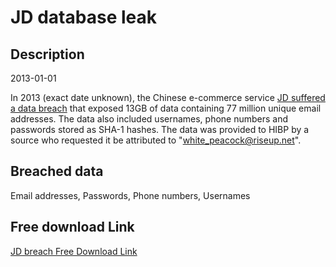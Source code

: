 # JD database leak

## Description

2013-01-01

In 2013 (exact date unknown), the Chinese e-commerce service <a href="https://ecommercechinaagency.com/jd-ecommerce-giant-made-apology-user-data-leakage/" target="_blank" rel="noopener">JD suffered a data breach</a> that exposed 13GB of data containing 77 million unique email addresses. The data also included usernames, phone numbers and passwords stored as SHA-1 hashes. The data was provided to HIBP by a source who requested it be attributed to &quot;white_peacock@riseup.net&quot;.

## Breached data

Email addresses, Passwords, Phone numbers, Usernames

## Free download Link

[JD breach Free Download Link](https://tinyurl.com/2b2k277t)